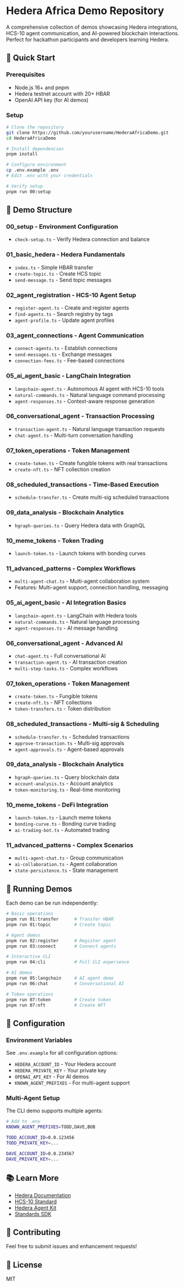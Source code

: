 # Hedera Africa Demo Repository

A comprehensive collection of demos showcasing Hedera integrations, HCS-10 agent communication, and AI-powered blockchain interactions. Perfect for hackathon participants and developers learning Hedera.

## 🚀 Quick Start

### Prerequisites
- Node.js 16+ and pnpm
- Hedera testnet account with 20+ HBAR
- OpenAI API key (for AI demos)

### Setup
```bash
# Clone the repository
git clone https://github.com/yourusername/HederaAfricaDemo.git
cd HederaAfricaDemo

# Install dependencies
pnpm install

# Configure environment
cp .env.example .env
# Edit .env with your credentials

# Verify setup
pnpm run 00:setup
```

## 📁 Demo Structure

### 00_setup - Environment Configuration
- `check-setup.ts` - Verify Hedera connection and balance

### 01_basic_hedera - Hedera Fundamentals
- `index.ts` - Simple HBAR transfer
- `create-topic.ts` - Create HCS topic
- `send-message.ts` - Send topic messages

### 02_agent_registration - HCS-10 Agent Setup
- `register-agent.ts` - Create and register agents
- `find-agents.ts` - Search registry by tags
- `agent-profile.ts` - Update agent profiles

### 03_agent_connections - Agent Communication
- `connect-agents.ts` - Establish connections
- `send-messages.ts` - Exchange messages
- `connection-fees.ts` - Fee-based connections

### 05_ai_agent_basic - LangChain Integration
- `langchain-agent.ts` - Autonomous AI agent with HCS-10 tools
- `natural-commands.ts` - Natural language command processing
- `agent-responses.ts` - Context-aware response generation

### 06_conversational_agent - Transaction Processing
- `transaction-agent.ts` - Natural language transaction requests
- `chat-agent.ts` - Multi-turn conversation handling

### 07_token_operations - Token Management
- `create-token.ts` - Create fungible tokens with real transactions
- `create-nft.ts` - NFT collection creation

### 08_scheduled_transactions - Time-Based Execution
- `schedule-transfer.ts` - Create multi-sig scheduled transactions

### 09_data_analysis - Blockchain Analytics
- `hgraph-queries.ts` - Query Hedera data with GraphQL

### 10_meme_tokens - Token Trading
- `launch-token.ts` - Launch tokens with bonding curves

### 11_advanced_patterns - Complex Workflows
- `multi-agent-chat.ts` - Multi-agent collaboration system
- Features: Multi-agent support, connection handling, messaging

### 05_ai_agent_basic - AI Integration Basics
- `langchain-agent.ts` - LangChain with Hedera tools
- `natural-commands.ts` - Natural language processing
- `agent-responses.ts` - AI message handling

### 06_conversational_agent - Advanced AI
- `chat-agent.ts` - Full conversational AI
- `transaction-agent.ts` - AI transaction creation
- `multi-step-tasks.ts` - Complex workflows

### 07_token_operations - Token Management
- `create-token.ts` - Fungible tokens
- `create-nft.ts` - NFT collections
- `token-transfers.ts` - Token distribution

### 08_scheduled_transactions - Multi-sig & Scheduling
- `schedule-transfer.ts` - Scheduled transactions
- `approve-transaction.ts` - Multi-sig approvals
- `agent-approvals.ts` - Agent-based approvals

### 09_data_analysis - Blockchain Analytics
- `hgraph-queries.ts` - Query blockchain data
- `account-analysis.ts` - Account analytics
- `token-monitoring.ts` - Real-time monitoring

### 10_meme_tokens - DeFi Integration
- `launch-token.ts` - Launch meme tokens
- `bonding-curve.ts` - Bonding curve trading
- `ai-trading-bot.ts` - Automated trading

### 11_advanced_patterns - Complex Scenarios
- `multi-agent-chat.ts` - Group communication
- `ai-collaboration.ts` - Agent collaboration
- `state-persistence.ts` - State management

## 🎯 Running Demos

Each demo can be run independently:

```bash
# Basic operations
pnpm run 01:transfer      # Transfer HBAR
pnpm run 01:topic         # Create topic

# Agent demos
pnpm run 02:register      # Register agent
pnpm run 03:connect       # Connect agents

# Interactive CLI
pnpm run 04:cli           # Full CLI experience

# AI demos
pnpm run 05:langchain     # AI agent demo
pnpm run 06:chat          # Conversational AI

# Token operations
pnpm run 07:token         # Create token
pnpm run 07:nft           # Create NFT
```

## 🔧 Configuration

### Environment Variables
See `.env.example` for all configuration options:
- `HEDERA_ACCOUNT_ID` - Your Hedera account
- `HEDERA_PRIVATE_KEY` - Your private key
- `OPENAI_API_KEY` - For AI demos
- `KNOWN_AGENT_PREFIXES` - For multi-agent support

### Multi-Agent Setup
The CLI demo supports multiple agents:
```bash
# Add to .env
KNOWN_AGENT_PREFIXES=TODD,DAVE,BOB

TODD_ACCOUNT_ID=0.0.123456
TODD_PRIVATE_KEY=...

DAVE_ACCOUNT_ID=0.0.234567
DAVE_PRIVATE_KEY=...
```

## 📚 Learn More

- [Hedera Documentation](https://docs.hedera.com)
- [HCS-10 Standard](https://hashgraphonline.com/standards/hcs-10)
- [Hedera Agent Kit](https://github.com/hashgraph/hedera-agent-kit)
- [Standards SDK](https://hashgraphonline.com/docs/libraries/standards-sdk)

## 🤝 Contributing

Feel free to submit issues and enhancement requests!

## 📄 License

MIT